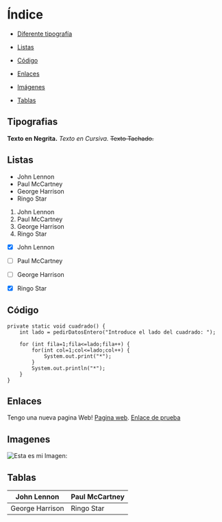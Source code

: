  # Índice


* [Diferente tipografía](#tipografias)

* [Listas](#listas)

* [Código](#código)

* [Enlaces](#enlaces)

* [Imágenes](#imagenes)

* [Tablas](#tablas)


## Tipografias
**Texto en Negrita.**
*Texto en Cursiva.*
~~Texto Tachado.~~

## Listas

- John Lennon
- Paul McCartney
- George Harrison
- Ringo Star

1. John Lennon
2. Paul McCartney
3. George Harrison
4. Ringo Star

- [x] John Lennon
- [ ] Paul McCartney
- [ ] George Harrison
- [x] Ringo Star


## Código
````
private static void cuadrado() {
	int lado = pedirDatosEntero("Introduce el lado del cuadrado: ");
	
	for (int fila=1;fila<=lado;fila++) {
		for(int col=1;col<=lado;col++) {
			System.out.print("*");
		}
		System.out.println("*");
	}
}
````
## Enlaces

Tengo una nueva pagina Web! [Pagina web](https://pages.github.com/).
[Enlace de prueba](docs/prueba.md)

## Imagenes

![Esta es mi Imagen:](https://user-images.githubusercontent.com/66986274/199535864-2a80a926-c3bb-406a-a237-e07746d1d958.png)

## Tablas

| John Lennon | Paul McCartney |
| ----- | ---- |
| George Harrison | Ringo Star |
